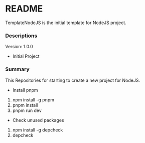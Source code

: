 # README #
TemplateNodeJS is the initial template for NodeJS project.

### Descriptions ###
Version: 1.0.0
- Initial Project

### Summary ###
This Repositories for starting to create a new project for NodeJS. 
- Install pnpm
1. npm install -g pnpm
2. pnpm install
3. pnpm run dev
- Check unused packages
1. npm install -g depcheck
2. depcheck